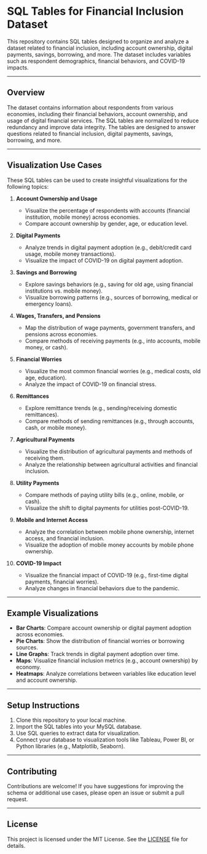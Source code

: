 # SQL Tables for Financial Inclusion Dataset

This repository contains SQL tables designed to organize and analyze a dataset related to financial inclusion, including account ownership, digital payments, savings, borrowing, and more. The dataset includes variables such as respondent demographics, financial behaviors, and COVID-19 impacts.

---

## **Overview**
The dataset contains information about respondents from various economies, including their financial behaviors, account ownership, and usage of digital financial services. The SQL tables are normalized to reduce redundancy and improve data integrity. The tables are designed to answer questions related to financial inclusion, digital payments, savings, borrowing, and more.

---

## **Visualization Use Cases**
These SQL tables can be used to create insightful visualizations for the following topics:

1. **Account Ownership and Usage**
   - Visualize the percentage of respondents with accounts (financial institution, mobile money) across economies.
   - Compare account ownership by gender, age, or education level.

2. **Digital Payments**
   - Analyze trends in digital payment adoption (e.g., debit/credit card usage, mobile money transactions).
   - Visualize the impact of COVID-19 on digital payment adoption.

3. **Savings and Borrowing**
   - Explore savings behaviors (e.g., saving for old age, using financial institutions vs. mobile money).
   - Visualize borrowing patterns (e.g., sources of borrowing, medical or emergency loans).

4. **Wages, Transfers, and Pensions**
   - Map the distribution of wage payments, government transfers, and pensions across economies.
   - Compare methods of receiving payments (e.g., into accounts, mobile money, or cash).

5. **Financial Worries**
   - Visualize the most common financial worries (e.g., medical costs, old age, education).
   - Analyze the impact of COVID-19 on financial stress.

6. **Remittances**
   - Explore remittance trends (e.g., sending/receiving domestic remittances).
   - Compare methods of sending remittances (e.g., through accounts, cash, or mobile money).

7. **Agricultural Payments**
   - Visualize the distribution of agricultural payments and methods of receiving them.
   - Analyze the relationship between agricultural activities and financial inclusion.

8. **Utility Payments**
   - Compare methods of paying utility bills (e.g., online, mobile, or cash).
   - Visualize the shift to digital payments for utilities post-COVID-19.

9. **Mobile and Internet Access**
   - Analyze the correlation between mobile phone ownership, internet access, and financial inclusion.
   - Visualize the adoption of mobile money accounts by mobile phone ownership.

10. **COVID-19 Impact**
    - Visualize the financial impact of COVID-19 (e.g., first-time digital payments, financial worries).
    - Analyze changes in financial behaviors due to the pandemic.

---

## **Example Visualizations**
- **Bar Charts**: Compare account ownership or digital payment adoption across economies.
- **Pie Charts**: Show the distribution of financial worries or borrowing sources.
- **Line Graphs**: Track trends in digital payment adoption over time.
- **Maps**: Visualize financial inclusion metrics (e.g., account ownership) by economy.
- **Heatmaps**: Analyze correlations between variables like education level and account ownership.

---

## **Setup Instructions**
1. Clone this repository to your local machine.
2. Import the SQL tables into your MySQL database.
3. Use SQL queries to extract data for visualization.
4. Connect your database to visualization tools like Tableau, Power BI, or Python libraries (e.g., Matplotlib, Seaborn).

---

## **Contributing**
Contributions are welcome! If you have suggestions for improving the schema or additional use cases, please open an issue or submit a pull request.

---

## **License**
This project is licensed under the MIT License. See the [LICENSE](LICENSE) file for details.
